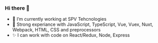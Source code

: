 ### Hi there 👋

- 🔭 I’m currently working at SPV Tehcnologies
- 🦄 Strong experiance with JavaScript, TypeScript, Vue, Vuex, Nuxt, Webpack, HTML, CSS and preprocessors
- ✨ I can work with code on React/Redux, Node, Express
